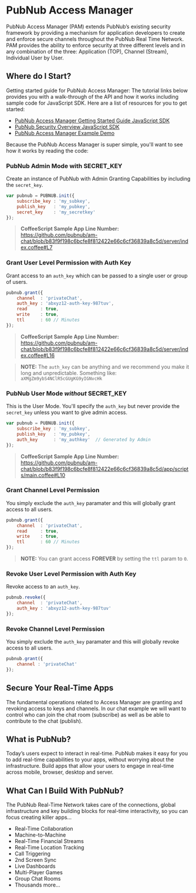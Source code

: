 # PubNub Access Manager

PubNub Access Manager (PAM) extends PubNub’s existing security framework by providing a mechanism for application developers to create and enforce secure channels throughout the PubNub Real Time Network. PAM provides the ability to enforce security at three different levels and in any combination of the three: Application (TOP), Channel (Stream), Individual User by User.

## Where do I Start?

Getting started guide for PubNub Access Manager: The tutorial links below provides you with a walk-through of the API and how it works including sample code for JavaScript SDK.  Here are a list of resources for you to get started:

 - [PubNub Access Manager Getting Started Guide JavaScript SDK](http://www.pubnub.com/docs/javascript/tutorial/access-manager.html)
 - [PubNub Security Overview JavaScript SDK](http://www.pubnub.com/docs/javascript/overview/security.html)
 - [PubNub Access Manager Example Demo](http://pubnub.github.io/am-chat/)

Because the PubNub Access Manager is super simple, you'll want to see how it works by reading the code:

### PubNub Admin Mode with SECRET_KEY
Create an instance of PubNub with Admin Granting 
Capabilities by including the `secret_key`.
```javascript
var pubnub = PUBNUB.init({
    subscribe_key : 'my_subkey',
    publish_key   : 'my_pubkey',
    secret_key    : 'my_secretkey'
});
```

>**CoffeeScript Sample App Line Number:** https://github.com/pubnub/am-chat/blob/b83f9f198c6bcfe8f812422e66c6cf36839a8c5d/server/index.coffee#L7

### Grant User Level Permission with Auth Key
Grant access to an `auth_key` which can be passed to a 
single user or group of users.
```javascript
pubnub.grant({
    channel  : 'privateChat',
    auth_key : 'abxyz12-auth-key-987tuv',
    read     : true,
    write    : true,
    ttl      : 60 // Minutes
});
```
>**CoffeeScript Sample App Line Number:** https://github.com/pubnub/am-chat/blob/b83f9f198c6bcfe8f812422e66c6cf36839a8c5d/server/index.coffee#L16


>**NOTE:** The `auth_key` can be anything and we recommend you make it
long and unpredictable. 
Something like: `aXMgZm9ybS4NClR5cGUgKG9yIGNvcHk`


### PubNub User Mode *without* SECRET_KEY
This is the User Mode.  You'll specify the `auth_key` but
never provide the `secret_key` unless you want to give admin access.
```javascript
var pubnub = PUBNUB.init({
    subscribe_key : 'my_subkey',
    publish_key   : 'my_pubkey',
    auth_key      : 'my_authkey'  // Generated by Admin
});
```

>**CoffeeScript Sample App Line Number:** https://github.com/pubnub/am-chat/blob/b83f9f198c6bcfe8f812422e66c6cf36839a8c5d/app/scripts/main.coffee#L10


### Grant Channel Level Permission
You simply exclude the `auth_key` paramater and this will 
globally grant access to all users.
```javascript
pubnub.grant({
    channel  : 'privateChat',
    read     : true,
    write    : true,
    ttl      : 60 // Minutes
});
```

>**NOTE:** You can grant access **FOREVER** by setting the `ttl` param to `0`.

### Revoke User Level Permission with Auth Key
Revoke access to an `auth_key`.
```javascript
pubnub.revoke({
    channel  : 'privateChat',
    auth_key : 'abxyz12-auth-key-987tuv'
});
```

### Revoke Channel Level Permission
You simply exclude the `auth_key` paramater and this will 
globally revoke access to all users.
```javascript
pubnub.grant({
    channel : 'privateChat'
});
```

## Secure Your Real-Time Apps
The fundamental operations related to Access Manager are granting and revoking access to keys and channels. In our chat example we will want to control who can join the chat room (subscribe) as well as be able to contribute to the chat (publish).


## What is PubNub?
Today’s users expect to interact in real-time. PubNub makes it easy for you to add real-time capabilities to your apps, without worrying about the infrastructure. Build apps that allow your users to engage in real-time across mobile, browser, desktop and server.

## What Can I Build With PubNub?
The PubNub Real-Time Network takes care of the connections, global infrastructure and key building blocks for real-time interactivity, so you can focus creating killer apps…

* Real-Time Collaboration
* Machine-to-Machine
* Real-Time Financial Streams
* Real-Time Location Tracking
* Call Triggering
* 2nd Screen Sync
* Live Dashboards
* Multi-Player Games
* Group Chat Rooms
* Thousands more…
